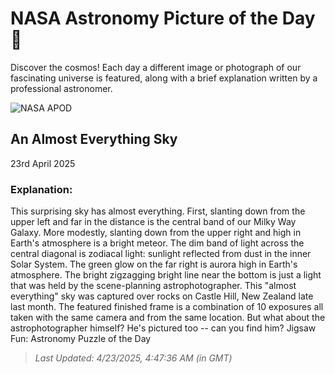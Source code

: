 
  # NASA Astronomy Picture of the Day 🌌

  Discover the cosmos! Each day a different image or photograph of our fascinating universe is featured, along with a brief explanation written by a professional astronomer.

![NASA APOD](https://apod.nasa.gov/apod/image/2504/EverythingSky_Koen_3504.jpg)

## An Almost Everything Sky

23rd April 2025

### Explanation: 

This surprising sky has almost everything.  First, slanting down from the upper left and far in the distance is the central band of our Milky Way Galaxy.  More modestly, slanting down from the upper right and high in Earth's atmosphere is a bright meteor. The dim band of light across the central diagonal is zodiacal light: sunlight reflected from dust in the inner Solar System. The green glow on the far right is aurora high in Earth's atmosphere.  The bright zigzagging bright line near the bottom is just a light that was held by the scene-planning astrophotographer. This "almost everything" sky was captured over rocks on Castle Hill, New Zealand late last month.  The featured finished frame is a combination of 10 exposures all taken with the same camera and from the same location.  But what about the astrophotographer himself?  He's pictured too -- can you find him?   Jigsaw Fun: Astronomy Puzzle of the Day

> _Last Updated: 4/23/2025, 4:47:36 AM (in GMT)_
